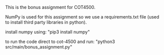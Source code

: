 This is the bonus assignment for COT4500.

NumPy is used for this assignment so we use a requirements.txt file (used to install third party libraries in python).

install numpy using: "pip3 install numpy"

to run the code direct to cot-4500 and run: "python3 src/main/bonus_assignment.py"
